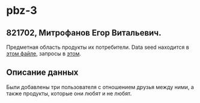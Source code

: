 # pbz-3
## 821702, Митрофанов Егор Витальевич.
Предметная область продукты их потребители.
Data seed находится в [этом файле](data_loader.cyp), запросы в [этом](query.cyp).

## Описание данных
Были добавлены три пользователя с отношением друзья между ними, а также продукты, которые они любят и не любят.
